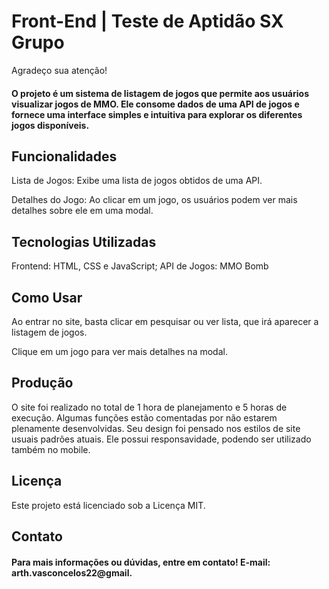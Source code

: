 
# Front-End  | Teste de Aptidão SX Grupo


Agradeço sua atenção!

#### O projeto é um sistema de listagem de jogos que permite aos usuários visualizar jogos de MMO. Ele consome dados de uma API de jogos e fornece uma interface simples e intuitiva para explorar os diferentes jogos disponíveis.

## Funcionalidades
Lista de Jogos: Exibe uma lista de jogos obtidos de uma API.

Detalhes do Jogo: Ao clicar em um jogo, os usuários podem ver mais detalhes sobre ele em uma modal.

## Tecnologias Utilizadas
Frontend: HTML, CSS e JavaScript;
API de Jogos: MMO Bomb

## Como Usar
Ao entrar no site, basta clicar em pesquisar ou ver lista, que irá aparecer a listagem de jogos.

Clique em um jogo para ver mais detalhes na modal.

## Produção
O site foi realizado no total de 1 hora de planejamento e 5 horas de execução. Algumas funções estão comentadas por não estarem plenamente desenvolvidas. Seu design foi pensado nos estilos de site usuais padrões atuais. Ele possui responsavidade, podendo ser utilizado também no mobile.

## Licença
Este projeto está licenciado sob a Licença MIT.

## Contato
#### Para mais informações ou dúvidas, entre em contato! E-mail: arth.vasconcelos22@gmail.

 
